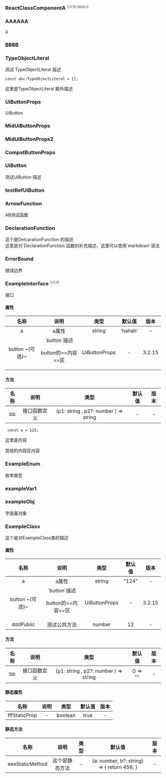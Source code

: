 <h3 id='ReactClassComponentA-Test' style='position:relative'>ReactClassComponentA<span style='
    position:absolute;
    font-size:0.6em;
    color:#888;
    top:0;
    margin-left:0.2em;
    background-color:#eee;
    padding:0.05em 0.3em;
    border-radius:0.3em;'>2.5.16-alpha.0</span></h3>


<h3 id='aaaaaa' style='position:relative'>AAAAAA</h3>

<div>4</div>


<h3 id='bbbb' style='position:relative'>BBBB</h3>


<h3 id='typeobjectliteral' style='position:relative'>TypeObjectLiteral</h3>

<div>测试 TypeObjectLiteral 描述</div>


```tsx
const abc:TypeObjectLiteral = {};
```
<div>这里是TypeObjectLiteral 额外描述</div>

<h3 id='uibuttonprops' style='position:relative'>UiButtonProps</h3>

<div>UiButton</div>


<h3 id='miduibuttonprops' style='position:relative'>MidUiButtonProps</h3>


<h3 id='miduibuttonprops2' style='position:relative'>MidUiButtonProps2</h3>


<h3 id='compatbuttonprops' style='position:relative'>CompatButtonProps</h3>


<h3 id='uibutton' style='position:relative'>UiButton</h3>

<div>测试UiButton 描述</div>


<h3 id='testrefuibutton' style='position:relative'>testRefUiButton</h3>


<h3 id='arrowfunction' style='position:relative'>ArrowFunction</h3>

<div> AB测试函数</div>


<h3 id='declarationfunction' style='position:relative'>DeclarationFunction</h3>

<div>这个是DelcarationFunction 的描述</div>

<div>这里是对`DeclarationFunction`函数的补充描述，这里可以使用`markdown`语法</div>

<h3 id='errorbound' style='position:relative'>ErrorBound</h3>

<div>错误边界</div>


<h3 id='exampleinterface' style='position:relative'>ExampleInterface<span style='
    position:absolute;
    font-size:0.6em;
    color:#888;
    top:0;
    margin-left:0.2em;
    background-color:#eee;
    padding:0.05em 0.3em;
    border-radius:0.3em;'>3.5.19</span></h3>

<div>接口</div>

#### 属性

<table>
<thead>
<tr>
<th style='text-align:center'>名称</th>
<th style='text-align:center'>说明</th>
<th style='text-align:center'>类型</th>
<th style='text-align:center'>默认值</th>
<th style='text-align:center'>版本</th>
</tr>
</thead>
<tbody>
<tr>
<td data-type='name' style='text-align:center'>a </td>
<td data-type='description' style='text-align:center'>a属性</td>
<td data-type='type' style='text-align:center'>string</td>
<td data-type='defaultValue' style='text-align:center'>'hahah'</td>
<td data-type='version' style='text-align:center'>-</td>
</tr>
<tr>
<td data-type='name' style='text-align:center'>button ~(可选)~ </td>
<td data-type='description' style='text-align:center'>`button`描述

button的==内容==区</td>
<td data-type='type' style='text-align:center'>UiButtonProps</td>
<td data-type='defaultValue' style='text-align:center'>-</td>
<td data-type='version' style='text-align:center'>3.2.15</td>
</tr>
</tbody>
</table>

#### 方法

<table>
<thead>
<tr>
<th style='text-align:center'>名称</th>
<th style='text-align:center'>说明</th>
<th style='text-align:center'>类型</th>
<th style='text-align:center'>默认值</th>
<th style='text-align:center'>版本</th>
</tr>
</thead>
<tbody>
<tr>
<td data-type='name' style='text-align:center'>bb </td>
<td data-type='description' style='text-align:center'>接口函数定义</td>
<td data-type='type' style='text-align:center'>(p1: string ,
     p2?: number
  ) => string</td>
<td data-type='defaultValue' style='text-align:center'>-</td>
<td data-type='version' style='text-align:center'>-</td>
</tr>
</tbody>
</table>


```tsx
 const a = 123;
```
<div>这里是内容

其他的内容区内容</div>

<h3 id='exampleenum' style='position:relative'>ExampleEnum</h3>

<div>枚举类型</div>


<h3 id='examplevar1' style='position:relative'>exampleVar1</h3>


<h3 id='exampleobj' style='position:relative'>exampleObj</h3>

<div>字面量对象</div>


<h3 id='exampleclass' style='position:relative'>ExampleClass</h3>

<div>这个是对ExampleClass类的描述</div>

#### 属性

<table>
<thead>
<tr>
<th style='text-align:center'>名称</th>
<th style='text-align:center'>说明</th>
<th style='text-align:center'>类型</th>
<th style='text-align:center'>默认值</th>
<th style='text-align:center'>版本</th>
</tr>
</thead>
<tbody>
<tr>
<td data-type='name' style='text-align:center'>a </td>
<td data-type='description' style='text-align:center'>a属性</td>
<td data-type='type' style='text-align:center'>string</td>
<td data-type='defaultValue' style='text-align:center'>"124"</td>
<td data-type='version' style='text-align:center'>-</td>
</tr>
<tr>
<td data-type='name' style='text-align:center'>button ~(可选)~ </td>
<td data-type='description' style='text-align:center'>`button`描述

button的==内容==区</td>
<td data-type='type' style='text-align:center'>UiButtonProps</td>
<td data-type='defaultValue' style='text-align:center'>-</td>
<td data-type='version' style='text-align:center'>3.2.15</td>
</tr>
<tr>
<td data-type='name' style='text-align:center'>dddPublic </td>
<td data-type='description' style='text-align:center'>测试公共方法</td>
<td data-type='type' style='text-align:center'>number</td>
<td data-type='defaultValue' style='text-align:center'>12</td>
<td data-type='version' style='text-align:center'>-</td>
</tr>
</tbody>
</table>

#### 方法

<table>
<thead>
<tr>
<th style='text-align:center'>名称</th>
<th style='text-align:center'>说明</th>
<th style='text-align:center'>类型</th>
<th style='text-align:center'>默认值</th>
<th style='text-align:center'>版本</th>
</tr>
</thead>
<tbody>
<tr>
<td data-type='name' style='text-align:center'>bb </td>
<td data-type='description' style='text-align:center'>接口函数定义</td>
<td data-type='type' style='text-align:center'>(p1: string ,
     p2?: number
  ) => string</td>
<td data-type='defaultValue' style='text-align:center'>() => ""</td>
<td data-type='version' style='text-align:center'>-</td>
</tr>
</tbody>
</table>

#### 静态属性

<table>
<thead>
<tr>
<th style='text-align:center'>名称</th>
<th style='text-align:center'>说明</th>
<th style='text-align:center'>类型</th>
<th style='text-align:center'>默认值</th>
<th style='text-align:center'>版本</th>
</tr>
</thead>
<tbody>
<tr>
<td data-type='name' style='text-align:center'>fffStaticProp </td>
<td data-type='description' style='text-align:center'>-</td>
<td data-type='type' style='text-align:center'>boolean</td>
<td data-type='defaultValue' style='text-align:center'>true</td>
<td data-type='version' style='text-align:center'>-</td>
</tr>
</tbody>
</table>

#### 静态方法

<table>
<thead>
<tr>
<th style='text-align:center'>名称</th>
<th style='text-align:center'>说明</th>
<th style='text-align:center'>类型</th>
<th style='text-align:center'>默认值</th>
<th style='text-align:center'>版本</th>
</tr>
</thead>
<tbody>
<tr>
<td data-type='name' style='text-align:center'>eeeStaticMethod </td>
<td data-type='description' style='text-align:center'>这个是静态方法</td>
<td data-type='type' style='text-align:center'>-</td>
<td data-type='defaultValue' style='text-align:center'>(a: number, b?: string) => {
    return 456;
  }</td>
<td data-type='version' style='text-align:center'>-</td>
</tr>
</tbody>
</table>

